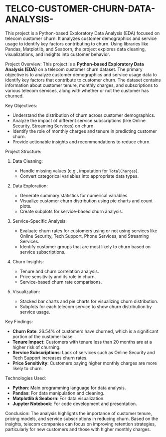 # TELCO-CUSTOMER-CHURN-DATA-ANALYSIS-
This project is a Python-based Exploratory Data Analysis (EDA) focused on telecom customer churn. It analyzes customer demographics and service usage to identify key factors contributing to churn. Using libraries like Pandas, Matplotlib, and Seaborn, the project explores data cleaning, visualizations, and insights into customer behavior.

Project Overview:
This project is a **Python-based Exploratory Data Analysis (EDA)** on a telecom customer churn dataset. The primary objective is to analyze customer demographics and service usage data to identify key factors that contribute to customer churn. The dataset contains information about customer tenure, monthly charges, and subscriptions to various telecom services, along with whether or not the customer has churned.

Key Objectives:
- Understand the distribution of churn across customer demographics.
- Analyze the impact of different service subscriptions (like Online Security, Streaming Services) on churn.
- Identify the role of monthly charges and tenure in predicting customer churn.
- Provide actionable insights and recommendations to reduce churn.

Project Structure:
1. Data Cleaning:
   - Handle missing values (e.g., imputation for `TotalCharges`).
   - Convert categorical variables into appropriate data types.

2. Data Exploration:
   - Generate summary statistics for numerical variables.
   - Visualize customer churn distribution using pie charts and count plots.
   - Create subplots for service-based churn analysis.

3. Service-Specific Analysis:
   - Evaluate churn rates for customers using or not using services like Online Security, Tech Support, Phone Services, and Streaming Services.
   - Identify customer groups that are most likely to churn based on service subscriptions.

4. Churn Insights:
   - Tenure and churn correlation analysis.
   - Price sensitivity and its role in churn.
   - Service-based churn rate comparisons.

5. Visualization:
   - Stacked bar charts and pie charts for visualizing churn distribution.
   - Subplots for each telecom service to show churn distribution by service usage.

Key Findings:
- **Churn Rate**: 26.54% of customers have churned, which is a significant portion of the customer base.
- **Tenure Impact**: Customers with tenure less than 20 months are at a higher risk of churning.
- **Service Subscriptions**: Lack of services such as Online Security and Tech Support increases churn rates.
- **Price Sensitivity**: Customers paying higher monthly charges are more likely to churn.

Technologies Used:
- **Python**: Main programming language for data analysis.
- **Pandas**: For data manipulation and cleaning.
- **Matplotlib & Seaborn**: For data visualization.
- **Jupyter Notebook**: For code development and presentation.

Conclusion:
The analysis highlights the importance of customer tenure, pricing models, and service subscriptions in reducing churn. Based on the insights, telecom companies can focus on improving retention strategies, particularly for new customers and those with higher monthly charges.
